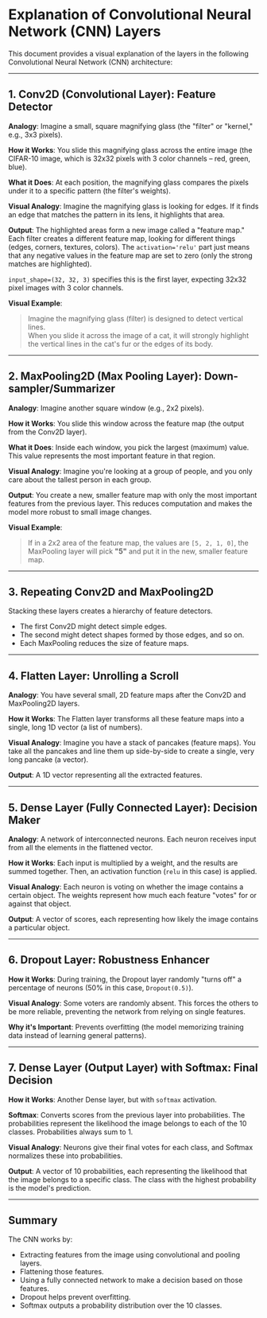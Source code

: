 # Explanation of Convolutional Neural Network (CNN) Layers

This document provides a visual explanation of the layers in the following Convolutional Neural Network (CNN) architecture:

---

## 1. Conv2D (Convolutional Layer): Feature Detector
**Analogy**: Imagine a small, square magnifying glass (the "filter" or "kernel," e.g., 3x3 pixels).

**How it Works**: You slide this magnifying glass across the entire image (the CIFAR-10 image, which is 32x32 pixels with 3 color channels – red, green, blue).

**What it Does**: At each position, the magnifying glass compares the pixels under it to a specific pattern (the filter's weights).

**Visual Analogy**: Imagine the magnifying glass is looking for edges. If it finds an edge that matches the pattern in its lens, it highlights that area.

**Output**: The highlighted areas form a new image called a "feature map." Each filter creates a different feature map, looking for different things (edges, corners, textures, colors). The `activation='relu'` part just means that any negative values in the feature map are set to zero (only the strong matches are highlighted).

`input_shape=(32, 32, 3)` specifies this is the first layer, expecting 32x32 pixel images with 3 color channels.

**Visual Example**:

> Imagine the magnifying glass (filter) is designed to detect vertical lines.  
> When you slide it across the image of a cat, it will strongly highlight the vertical lines in the cat's fur or the edges of its body.

---

## 2. MaxPooling2D (Max Pooling Layer): Down-sampler/Summarizer

**Analogy**: Imagine another square window (e.g., 2x2 pixels).

**How it Works**: You slide this window across the feature map (the output from the Conv2D layer).

**What it Does**: Inside each window, you pick the largest (maximum) value. This value represents the most important feature in that region.

**Visual Analogy**: Imagine you're looking at a group of people, and you only care about the tallest person in each group.

**Output**: You create a new, smaller feature map with only the most important features from the previous layer. This reduces computation and makes the model more robust to small image changes.

**Visual Example**:

> If in a 2x2 area of the feature map, the values are `[5, 2, 1, 0]`, the MaxPooling layer will pick **"5"** and put it in the new, smaller feature map.

---

## 3. Repeating Conv2D and MaxPooling2D

Stacking these layers creates a hierarchy of feature detectors.  
- The first Conv2D might detect simple edges.  
- The second might detect shapes formed by those edges, and so on.  
- Each MaxPooling reduces the size of feature maps.

---

## 4. Flatten Layer: Unrolling a Scroll
**Analogy**: You have several small, 2D feature maps after the Conv2D and MaxPooling2D layers.

**How it Works**: The Flatten layer transforms all these feature maps into a single, long 1D vector (a list of numbers).

**Visual Analogy**: Imagine you have a stack of pancakes (feature maps). You take all the pancakes and line them up side-by-side to create a single, very long pancake (a vector).

**Output**: A 1D vector representing all the extracted features.

---

## 5. Dense Layer (Fully Connected Layer): Decision Maker

**Analogy**: A network of interconnected neurons. Each neuron receives input from all the elements in the flattened vector.

**How it Works**: Each input is multiplied by a weight, and the results are summed together. Then, an activation function (`relu` in this case) is applied.

**Visual Analogy**: Each neuron is voting on whether the image contains a certain object. The weights represent how much each feature "votes" for or against that object.

**Output**: A vector of scores, each representing how likely the image contains a particular object.

---

## 6. Dropout Layer: Robustness Enhancer

**How it Works**: During training, the Dropout layer randomly "turns off" a percentage of neurons (50% in this case, `Dropout(0.5)`).

**Visual Analogy**: Some voters are randomly absent. This forces the others to be more reliable, preventing the network from relying on single features.

**Why it's Important**: Prevents overfitting (the model memorizing training data instead of learning general patterns).

---

## 7. Dense Layer (Output Layer) with Softmax: Final Decision

**How it Works**: Another Dense layer, but with `softmax` activation.

**Softmax**: Converts scores from the previous layer into probabilities. The probabilities represent the likelihood the image belongs to each of the 10 classes. Probabilities always sum to 1.

**Visual Analogy**: Neurons give their final votes for each class, and Softmax normalizes these into probabilities.

**Output**: A vector of 10 probabilities, each representing the likelihood that the image belongs to a specific class. The class with the highest probability is the model's prediction.

---

## Summary

The CNN works by:

- Extracting features from the image using convolutional and pooling layers.
- Flattening those features.
- Using a fully connected network to make a decision based on those features.
- Dropout helps prevent overfitting.
- Softmax outputs a probability distribution over the 10 classes.
